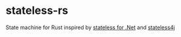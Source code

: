 # stateless-rs
State machine for Rust inspired by [stateless for .Net](https://github.com/dotnet-state-machine/stateless) and [stateless4j](https://github.com/stateless4j/stateless4j)